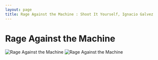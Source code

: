 ```yaml
---
layout: page
title: Rage Against the Machine : Shoot It Yourself, Ignacio Galvez
---
```


# Rage Against the Machine

![Rage Against the Machine](http://assets.farmhouse.co/publishing/1-shoot-it-yourself/images/rage-against-the-machine-1.jpg)
![Rage Against the Machine](http://assets.farmhouse.co/publishing/1-shoot-it-yourself/images/rage-against-the-machine-2.jpg)
